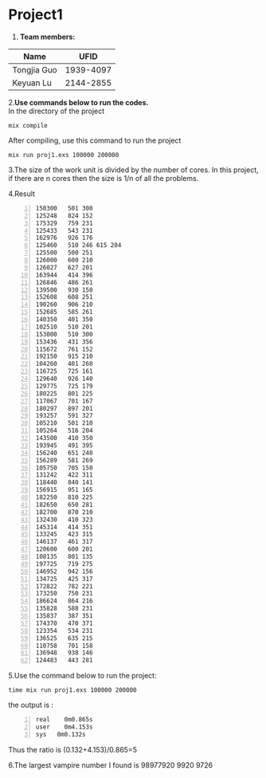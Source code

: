 # Project1

1. **Team members:**

Name | UFID
---|---
Tongjia Guo | 1939-4097
Keyuan Lu | 2144-2855

2.**Use commands below to run the codes.**  
In the directory of the project

```command
mix compile
```

After compiling, use this command to run the project

```command
mix run proj1.exs 100000 200000
```

3.The size of the work unit is divided by the number of cores. In this project, if there are n cores then the size is 1/n of all the problems.

4.Result

```number
150300	 501 300
125248	 824 152
175329	 759 231
125433	 543 231
162976	 926 176
125460	 510 246 615 204
125500	 500 251
126000	 600 210
126027	 627 201
163944	 414 396
126846	 486 261
139500	 930 150
152608	 608 251
190260	 906 210
152685	 585 261
140350	 401 350
102510	 510 201
153000	 510 300
153436	 431 356
115672	 761 152
192150	 915 210
104260	 401 260
116725	 725 161
129640	 926 140
129775	 725 179
180225	 801 225
117067	 701 167
180297	 897 201
193257	 591 327
105210	 501 210
105264	 516 204
143500	 410 350
193945	 491 395
156240	 651 240
156289	 581 269
105750	 705 150
131242	 422 311
118440	 840 141
156915	 951 165
182250	 810 225
182650	 650 281
182700	 870 210
132430	 410 323
145314	 414 351
133245	 423 315
146137	 461 317
120600	 600 201
108135	 801 135
197725	 719 275
146952	 942 156
134725	 425 317
172822	 782 221
173250	 750 231
186624	 864 216
135828	 588 231
135837	 387 351
174370	 470 371
123354	 534 231
136525	 635 215
110758	 701 158
136948	 938 146
124483	 443 281
```

5.Use the command below to run the project:

```command
time mix run proj1.exs 100000 200000
```

the output is :

```number
real	0m0.865s
user	0m4.153s
sys	  0m0.132s
```

Thus the ratio is (0.132+4.153)/0.865=5

6.The largest vampire number I found is 98977920  9920 9726
